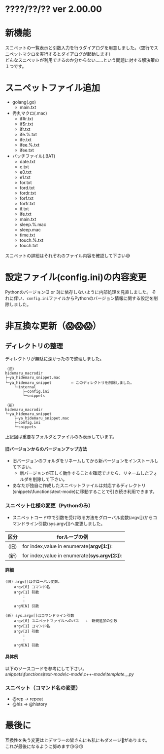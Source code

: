 ﻿
# ????/??/?? ver 2.00.00

# 新機能

スニペットの一覧表示と引数入力を行うダイアログを用意しました。（空行でスニペットマクロを実行するとダイアログが起動します）<br>
どんなスニペットが利用できるのか分からない……という問題に対する解決策の１つです。

# スニペットファイル追加
- golang(.go)
	- main.txt
- 秀丸マクロ(.mac)
	- if#r.txt
	- if$r.txt
	- ifr.txt
	- ife.%.txt
	- ife.txt
	- ifee.%.txt
	- ifee.txt
- バッチファイル(.BAT)
	- date.txt
	- e.txt
	- e0.txt
	- e1.txt
	- for.txt
	- ford.txt
	- fordr.txt
	- forf.txt
	- forfr.txt
	- if.txt
	- ife.txt
	- main.txt
	- sleep.%.mac
	- sleep.mac
	- time.txt
	- touch.%.txt
	- touch.txt

スニペットの詳細はそれぞれのファイル内容を確認して下さい😅

# 設定ファイル(config.ini)の内容変更

Pythonのバージョン(2 or 3)に依存しないように内部処理を見直しました。
それに伴い、`config.ini`ファイルからPythonのバージョン情報に関する設定を削除しました。

# 非互換な更新（😱😱😱）

## ディレクトリの整理

ディレクトリが無駄に深かったので整理しました。

	（旧）
	hidemaru_macrodir
	├─ya_hidemaru_snippet.mac
	└─ya_hidemaru_snippet		  ← このディレクトリを削除しました。
	    └─internal
	        ├─config.ini
	        └─snippets

	（新）
	hidemaru_macrodir
	└─ya_hidemaru_snippet
	    ├─ya_hidemaru_snippet.mac
	    ├─config.ini
	    └─snippets

上記図は重要なフォルダとファイルのみ表示しています。

#### 旧バージョンからのバージョンアップ方法

- 旧バージョンのフォルダをリネームしてから新バージョンをインストールして下さい。
	- 新バージョンが正しく動作することを確認できたら、リネームしたフォルダを削除して下さい。
- あなたが独自に作成したスニペットファイルは対応するディレクトリ(snippets\functions\text-mode)に移動することで引き続き利用できます。

### スニペット仕様の変更（Pythonのみ）

- スニペットコード中で引数を受け取る方法をグローバル変数(argv[])からコマンドライン引数(sys.argv[])へ変更しました。

|区分|forループの例|
|:--:|--|
|(旧)|for index,value in enumerate(**argv[1:]**):|
|(新)|for index,value in enumerate(**sys.argv[2:]**):|


#### 詳細

	(旧) argv[]はグローバル変数。
		argv[0]	コマンド名
		argv[1]	引数
			:
			:
		argN[N]	引数
		
	(新) sys.argv[]はコマンドライン引数
		argv[0]	スニペットファイルへのパス   ←　新規追加の引数
		argv[1]	コマンド名
		argv[2]	引数
			:
			:
		argN[N]	引数

#### 具体例

以下のソースコードを参考にして下さい。<br>
*snippets\functions\text-mode\c-mode\c++-mode\template._.py*

### スニペット（コマンド名の変更）
- @rep → repeat
- @his → @history

# 最後に

互換性を失う変更はヒデマラーの皆さんにも私にもダメージ🤕があります。<br>
これが最後になるように努めます😘😘😘
